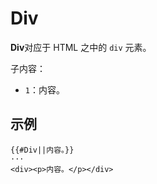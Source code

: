 # Div

**Div**对应于 HTML 之中的 `div` 元素。

子内容：

- `1`：内容。

## 示例

```example
{{#Div||内容。}}
···
<div><p>内容。</p></div>
```
